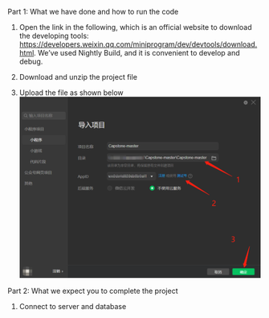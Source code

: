 Part 1: What we have done and how to run the code
1.	Open the link in the following, which is an official website to download the developing tools: 
https://developers.weixin.qq.com/miniprogram/dev/devtools/download.html.
We’ve used Nightly Build, and it is convenient to develop and debug.

2.	Download and unzip the project file

3.	Upload the file as shown below
![Image text](https://github.com/JackyRoshan/Capstone/blob/master/images/README.png?raw=true)

Part 2: What we expect you to complete the project
1.	Connect to server and database
